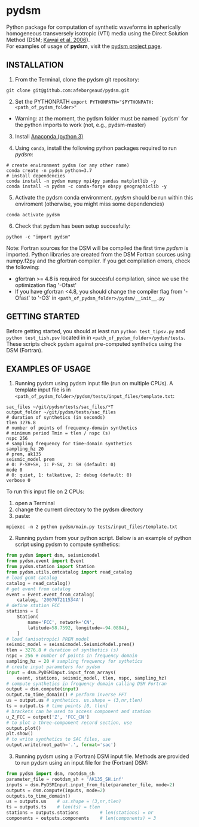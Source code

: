 # pydsm
Python package for computation of synthetic waveforms in spherically homogeneous transversely isotropic (VTI) media using the Direct Solution Method (DSM; [Kawai et al. 2006](https://doi.org/10.1111/j.1365-246X.2005.02829.x)).<br/>
For examples of usage of **pydsm**, visit the [pydsm project page](https://afeborgeaud.github.io/pydsm/).

## INSTALLATION
1) From the Terminal, clone the pydsm git repository:
```
git clone git@github.com:afeborgeaud/pydsm.git
```

2) Set the PYTHONPATH
```export PYTHONPATH="$PYTHONPATH:<path_of_pydsm_folder>"```  
- Warning: at the moment, the pydsm folder must be named `pydsm' for the python imports to work (not, e.g., pydsm-master)

3) Install [Anaconda (python 3)](https://www.anaconda.com/products/individual)

4) Using ```conda```, install the following python packages required to run *pydsm*:
```shell
# create environment pydsm (or any other name)
conda create -n pydsm python=3.7
# install dependencies
conda install -n pydsm numpy mpi4py pandas matplotlib -y
conda install -n pydsm -c conda-forge obspy geographiclib -y
```

5) Activate the pydsm conda environment. *pydsm* should be run within this enviroment (otherwise, you might miss some dependencies)
```
conda activate pydsm
```

6) Check that pydsm has been setup succesfully:
```
python -c "import pydsm"
```
Note: Fortran sources for the DSM will be compiled the first time *pydsm* is imported. Python libraries are created from the DSM Fortran sources using numpy.f2py and the gfortran compiler. If you get compilation errors, check the following:
- gfortran >= 4.8 is required for succesful compilation, since we use the optimization flag '-Ofast'
- If you have gfortran <4.8, you should change the compiler flag from '-Ofast' to '-O3' in ```<path_of_pydsm_folder>/pydsm/__init__.py```

## GETTING STARTED
Before getting started, you should at least run ```python test_tipsv.py``` and ```python test_tish.psv``` located in in ```<path_of_pydsm_folder>/pydsm/tests```. These scripts check pydsm against pre-computed synthetics using the DSM (Fortran).

## EXAMPLES OF USAGE
1) Running pydsm using pydsm input file (run on multiple CPUs).
A template input file is in ```<path_of_pydsm_folder>/pydsm/tests/input_files/template.txt```:
```shell
sac_files ~/git/pydsm/tests/sac_files/*T
output_folder ~/git/pydsm/tests/sac_files
# duration of synthetics (in seconds)
tlen 3276.8
# number of points of frequency-domain synthetics
# minimum period Tmin = tlen / nspc (s)
nspc 256 
# sampling frequency for time-domain synthetics
sampling_hz 20
# prem, ak135
seismic_model prem 
# 0: P-SV+SH, 1: P-SV, 2: SH (default: 0)
mode 0
# 0: quiet, 1: talkative, 2: debug (default: 0)
verbose 0
```

To run this input file on 2 CPUs:
1) open a Terminal 
2) change the current directory to the pydsm directory
3) paste:
```shell
mpiexec -n 2 python pydsm/main.py tests/input_files/template.txt
```

2) Running pydsm from your python script.
Below is an example of python script using pydsm to compute synthetics:
```python
from pydsm import dsm, seismicmodel
from pydsm.event import Event
from pydsm.station import Station
from pydsm.utils.cmtcatalog import read_catalog
# load gcmt catalog
catalog = read_catalog()
# get event from catalog
event = Event.event_from_catalog(
    catalog, '200707211534A')
# define station FCC
stations = [
    Station(
        name='FCC', network='CN',
        latitude=58.7592, longitude=-94.0884), 
    ]
# load (anisotropic) PREM model
seismic_model = seismicmodel.SeismicModel.prem()
tlen = 3276.8 # duration of synthetics (s)
nspc = 256 # number of points in frequency domain
sampling_hz = 20 # sampling frequency for sythetics
# create input parameters for pydsm
input = dsm.PyDSMInput.input_from_arrays(
    event, stations, seismic_model, tlen, nspc, sampling_hz)
# compute synthetics in frequency domain calling DSM Fortran
output = dsm.compute(input)
output.to_time_domain() # perform inverse FFT
us = output.us # synthetics. us.shape = (3,nr,tlen)
ts = output.ts # time points [0, tlen]
# brackets can be used to access component and station
u_Z_FCC = output['Z', 'FCC_CN']
# to plot a three-component record section, use
output.plot()
plt.show()
# to write synthetics to SAC files, use
output.write(root_path='.', format='sac')
```

3) Running pydsm using a (Fortran) DSM input file.
Methods are provided to run pydsm using an input file for the (Fortran) DSM:
```python
from pydsm import dsm, rootdsm_sh
parameter_file = rootdsm_sh + 'AK135_SH.inf'
inputs = dsm.PyDSMInput.input_from_file(parameter_file, mode=2)
outputs = dsm.compute(inputs, mode=2)
outputs.to_time_domain()
us = outputs.us    # us.shape = (3,nr,tlen)
ts = outputs.ts    # len(ts) = tlen
stations = outputs.stations        # len(stations) = nr
components = outputs.components    # len(components) = 3
```
